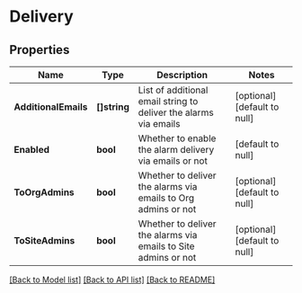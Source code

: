 # Delivery

## Properties
Name | Type | Description | Notes
------------ | ------------- | ------------- | -------------
**AdditionalEmails** | **[]string** | List of additional email string to deliver the alarms via emails | [optional] [default to null]
**Enabled** | **bool** | Whether to enable the alarm delivery via emails or not | [default to null]
**ToOrgAdmins** | **bool** | Whether to deliver the alarms via emails to Org admins or not | [optional] [default to null]
**ToSiteAdmins** | **bool** | Whether to deliver the alarms via emails to Site admins or not | [optional] [default to null]

[[Back to Model list]](../README.md#documentation-for-models) [[Back to API list]](../README.md#documentation-for-api-endpoints) [[Back to README]](../README.md)

